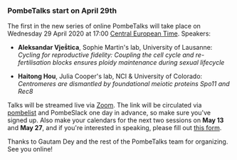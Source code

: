 ### PombeTalks start on April 29th
<!-- pombase_flags: frontpage -->
<!-- newsfeed_thumbnail: PombeTalks32px.png -->

The first in the new series of online PombeTalks will take place on Wednesday 29 April 2020 at 17:00 [Central European Time](https://greenwichmeantime.com/time-zone/europe/european-union/central-european-time/). Speakers:

- **Aleksandar Vjeṧtica**, Sophie Martin's lab, University of Lausanne: *Cycling for reproductive fidelity: Coupling the cell cycle and re-fertilisation blocks ensures ploidy maintenance during sexual lifecycle*

- **Haitong Hou**, Julia Cooper's lab, NCI & University of Colorado: *Centromeres are dismantled by foundational meiotic proteins Spo11 and Rec8*

Talks will be streamed live via [Zoom](https://zoom.us/). The link will be circulated via [pombelist](https://lists.cam.ac.uk/mailman/listinfo/ucam-pombelist) and PombeSlack one day in advance, so make sure you've signed up. Also make your calendars for the next two sessions on **May 13** and **May 27**, and if you're interested in speaking, please fill out [this form](https://docs.google.com/forms/d/e/1FAIpQLSdjnkJfadUwM2eKIBJBQXeLt3aOfzrQEb3D8lvNym1g93DIRQ/viewform).

Thanks to Gautam Dey and the rest of the PombeTalks team for organizing. See you online!

